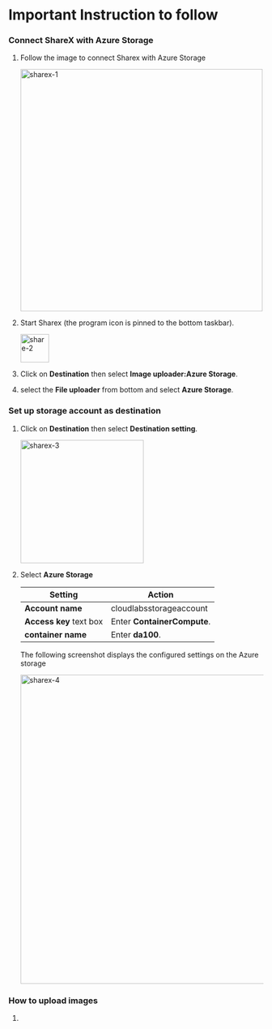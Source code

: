 # **Important Instruction to follow**

### **Connect ShareX with Azure Storage**

1. Follow the image to connect Sharex with Azure Storage

   <img width="478" alt="sharex-1" src="https://user-images.githubusercontent.com/55728764/149538468-d152b3bb-733b-4133-bee0-42c49853cf51.png">
2. Start Sharex (the program icon is pinned to the bottom taskbar).

   <img width="56" alt="share-2" src="https://user-images.githubusercontent.com/55728764/149540053-e24675d9-4ad4-4a91-8898-b6205e1e7e5f.png">

3. Click on **Destination** then select **Image uploader:Azure Storage**.
4. select the **File uploader** from bottom and select **Azure Storage**.

### **Set up storage account as destination**

1. Click on **Destination** then select **Destination setting**.

   <img width="243" alt="sharex-3" src="https://user-images.githubusercontent.com/55728764/149541629-cf6f7eca-e328-40e2-a5d8-cf5c8ca40f45.png">
2. Select **Azure Storage** 

    | Setting                         | Action                      |
    | ------------------------------- | --------------------------- |
    | **Account name**                | cloudlabsstorageaccount     |
    | **Access key** text box         | Enter **ContainerCompute**. |
    | **container name**              | Enter **da100**.            |
   
   The following screenshot displays the configured settings on the Azure storage
     
    <img width="610" alt="sharex-4" src="https://user-images.githubusercontent.com/55728764/149543517-7210d209-b8ff-4447-90f5-3f3c93c09d9f.png">

### **How to upload images**

1. 

